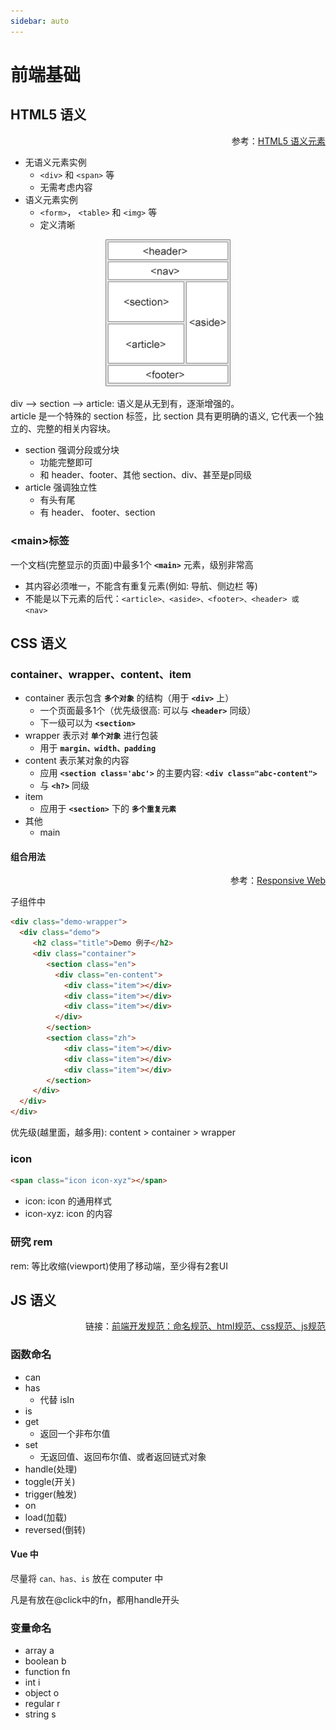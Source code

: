 ```yaml
---
sidebar: auto
---
```


# 前端基础

## HTML5 语义

<div align="right">
    参考：<a href="http://www.runoob.com/html/html5-semantic-elements.html" target="_blank">HTML5 语义元素</a>
</div>

- 无语义元素实例
    - `<div>` 和 `<span>` 等
    - 无需考虑内容
- 语义元素实例
    - `<form>`， `<table>` 和 `<img>` 等
    - 定义清晰
    
<div style="text-align:center;">
    <img src="./image/img_sem_elements.gif" width="200px">
</div>

div --> section  --> article: 语义是从无到有，逐渐增强的。<br>
article 是一个特殊的 section 标签，比 section 具有更明确的语义, 它代表一个独立的、完整的相关内容块。<br>
- section 强调分段或分块
    - 功能完整即可
    - 和 header、footer、其他 section、div、甚至是p同级
- article 强调独立性
    - 有头有尾
    - 有 header、 footer、section

### \<main\>标签
一个文档(完整显示的页面)中最多1个 **`<main>`** 元素，级别非常高
- 其内容必须唯一，不能含有重复元素(例如: 导航、侧边栏 等)
- 不能是以下元素的后代：`<article>、<aside>、<footer>、<header> 或 <nav>`

## CSS 语义
### container、wrapper、content、item
- container 表示包含 **`多个对象`** 的结构（用于 **`<div>`** 上）
    - 一个页面最多1个（优先级很高: 可以与 **`<header>`** 同级）
    - 下一级可以为 **`<section>`** 
- wrapper 表示对 **`单个对象`** 进行包装
    - 用于 **`margin、width、padding`** 
- content 表示某对象的内容
    - 应用 **`<section class='abc'>`** 的主要内容: **`<div class="abc-content">`** 
    - 与 **`<h?>`** 同级 
- item 
    - 应用于 **`<section>`** 下的 **`多个重复元素`** 
- 其他
    - main

#### 组合用法
<div align="right">
    参考：<a href="/front-end/responsive-web.html" target="_blank">Responsive Web</a>
</div>

子组件中
```html
<div class="demo-wrapper">
  <div class="demo">
     <h2 class="title">Demo 例子</h2>
     <div class="container">
        <section class="en">
          <div class="en-content">
            <div class="item"></div>
            <div class="item"></div>
            <div class="item"></div> 
          </div>
        </section>
        <section class="zh">
            <div class="item"></div>
            <div class="item"></div>
            <div class="item"></div>
        </section>
     </div>
  </div>
</div>
```

优先级(越里面，越多用): content > container > wrapper


### icon
```html
<span class="icon icon-xyz"></span>
```
- icon: icon 的通用样式<br>
- icon-xyz: icon 的内容



###  研究 rem
rem: 等比收缩(viewport)使用了移动端，至少得有2套UI

## JS 语义
<div align="right">
    链接：<a href="https://juejin.im/post/592d4a5b0ce463006b43b6da#heading-2"  target="_blank">前端开发规范：命名规范、html规范、css规范、js规范</a>
</div>

### 函数命名
- can
- has
    - 代替 isIn
- is
- get
    - 返回一个非布尔值
- set
    - 无返回值、返回布尔值、或者返回链式对象
- handle(处理)
- toggle(开关)
- trigger(触发)
- on
- load(加载)
- reversed(倒转)

#### Vue 中
尽量将 `can、has、is` 放在 computer 中

凡是有放在@click中的fn，都用handle开头

### 变量命名
- array	a
- boolean	b
- function	fn
- int	i
- object	o
- regular	r
- string	s